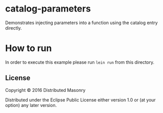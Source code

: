 # catalog-parameters

Demonstrates injecting parameters into a function using the catalog entry directly.

# How to run

In order to execute this example please run ```lein run```  from this directory.

## License

Copyright © 2016 Distributed Masonry

Distributed under the Eclipse Public License either version 1.0 or (at
your option) any later version.
